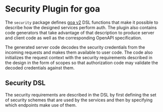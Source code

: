 # Security Plugin for goa

The `security` package defines [goa
v2](https://github.com/goadesign/goa/tree/v2) DSL functions that make it
possible to describe how the designed services perform auth. The plugin also
contains code generators that take advantage of that description to produce
server and client code as well as the corresponding OpenAPI specification.

The generated server code decodes the security credentials from the incoming
requests and makes them available to user code. The code also initializes the
request context with the security requirements described in the design in the
form of scopes so that authorization code may validate the decoded credentials
against them.

## Security DSL

The security requirements are described in the DSL by first defining the set of
security schemes that are used by the services and then by specifying which
endpoints make use of them.
